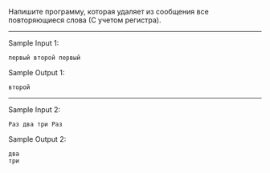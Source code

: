 Напишите программу, которая удаляет из сообщения все повторяющиеся слова (С учетом регистра).
___
Sample Input 1:
```
первый второй первый
```
Sample Output 1:
```
второй
```
___
Sample Input 2:
```
Раз два три Раз
```
Sample Output 2:
```
два
три
```